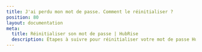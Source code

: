 ```yaml
---
title: J'ai perdu mon mot de passe. Comment le réinitialiser ?
position: 80
layout: documentation
meta:
  title: Réinitialiser son mot de passe | HubRise
  description: Étapes à suivre pour réinitialiser votre mot de passe HubRise perdu ou oublié. Pour réinitialiser, vous devez être un utilisateur enregistré.
---
```


